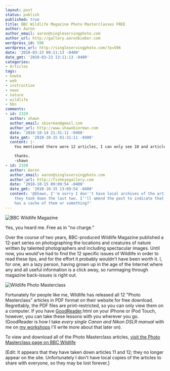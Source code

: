 ```yaml
---
layout: post
status: publish
published: true
title: BBC Wildlife Magazine Photo Masterclasses FREE
author: Aaron
author_email: aaron@singleservingphoto.com
author_url: http://gallery.aaronbieber.com
wordpress_id: 596
wordpress_url: http://singleservingphoto.com/?p=596
date: '2010-03-23 09:11:13 -0400'
date_gmt: '2010-03-23 13:11:13 -0400'
categories:
- Articles
tags:
- howto
- web
- instruction
- news
- nature
- wildlife
- bbc
comments:
- id: 2329
  author: shawn
  author_email: sbierman@gmail.com
  author_url: http://www.shawnbierman.com
  date: '2010-10-14 21:31:11 -0400'
  date_gmt: '2010-10-15 01:31:11 -0400'
  content: |-
    You mentioned there were 12 articles, I can only see 10 and article 9 appears to be truncated to a single page.  Could you share the remaining two articles and perhaps article 9 with me?

    thanks.
    -shawn
- id: 2330
  author: Aaron
  author_email: aaron@singleservingphoto.com
  author_url: http://fisheyegallery.com
  date: '2010-10-15 09:09:54 -0400'
  date_gmt: '2010-10-15 13:09:54 -0400'
  content: '@Shawn, I''m sorry I don''t have local archives of the articles; I guess
    they took down the last two. I''ll amend the post to indicate that; perhaps Google
    has a cache of them or something?'
---
```

![](http://singleservingphoto.com/wp-content/uploads/2010/03/wildlife.jpg "BBC Wildlife Magazine")

Yes, you heard me. Free as in "no charge."

Over the course of two years, BBC-produced Wildlife Magazine published a
12-part series on photographing the locations and creatures of nature
written by talented photographers and including spectacular images.
Until now, you would've had to find the 12 specific issues of Wildlife
in order to read these tips, and for the effort it probably wouldn't
have been worth it. I, for one, am a lazy person, having grown up in the
age of the Internet where any and all useful information is a click
away, so rummaging through magazine back-issues is right out.

![Wildlife Photo
Masterclass](http://singleservingphoto.com/wp-content/uploads/2010/03/photo_masterclass.jpg "Wildlife Photo Masterclass")

Fortunately for people like me, Wildlife has released all 12 "Photo
Masterclass" articles in PDF format on their website for free download.
Regrettably, the PDF files are print-restricted, so you can only view
them on a computer. If you have
[GoodReader](http://www.goodiware.com/goodreader).html on your iPhone or
iPod Touch, however, you can take these lessons with you wherever you
go. (GoodReader is how I take _every single Canon and Nikon DSLR
manual_ with me on [my workshops](http://artphotoworkshops.com;) I'll
write more about that later on).

To view and download all of the Photo Masterclass articles, [visit the
Photo Masterclass page on BBC
Wildlife](http://www.bbcwildlifemagazine.com/masterclasses.asp.)

[Edit: It appears that they have taken down articles 11 and 12; they no
longer appear on the site. Unfortunately I don't have local copies of
the articles to share with everyone, so they may be lost forever.\]

